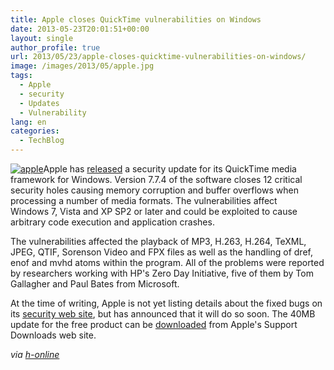 ```yaml
---
title: Apple closes QuickTime vulnerabilities on Windows
date: 2013-05-23T20:01:51+00:00
layout: single
author_profile: true
url: 2013/05/23/apple-closes-quicktime-vulnerabilities-on-windows/
image: /images/2013/05/apple.jpg
tags:
  - Apple
  - security
  - Updates
  - Vulnerability
lang: en
categories: 
  - TechBlog
---
```

[![apple](/images/2013/05/apple.jpg)](/images/2013/05/apple.jpg)Apple has [released](http://prod.lists.apple.com/archives/security-announce/2013/May/msg00001.html) a security update for its QuickTime media framework for Windows. Version 7.7.4 of the software closes 12 critical security holes causing memory corruption and buffer overflows when processing a number of media formats. The vulnerabilities affect Windows 7, Vista and XP SP2 or later and could be exploited to cause arbitrary code execution and application crashes.

The vulnerabilities affected the playback of MP3, H.263, H.264, TeXML, JPEG, QTIF, Sorenson Video and FPX files as well as the handling of dref, enof and mvhd atoms within the program. All of the problems were reported by researchers working with HP's Zero Day Initiative, five of them by Tom Gallagher and Paul Bates from Microsoft.

At the time of writing, Apple is not yet listing details about the fixed bugs on its [security web site](http://support.apple.com/kb/HT1222), but has announced that it will do so soon. The 40MB update for the free product can be [downloaded](http://support.apple.com/downloads/) from Apple's Support Downloads web site.

_via [h-online](http://h-online.com/-1868186)_